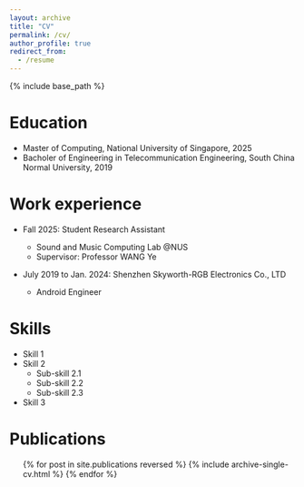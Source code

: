 ```yaml
---
layout: archive
title: "CV"
permalink: /cv/
author_profile: true
redirect_from:
  - /resume
---
```


{% include base_path %}

Education
======
* Master of Computing, National University of Singapore, 2025
* Bacholer of Engineering in Telecommunication Engineering, South China Normal University, 2019

Work experience
======
* Fall 2025: Student Research Assistant
  * Sound and Music Computing Lab @NUS
  * Supervisor: Professor WANG Ye

* July 2019 to Jan. 2024: Shenzhen Skyworth-RGB Electronics Co., LTD
  * Android Engineer


  
Skills
======
* Skill 1
* Skill 2
  * Sub-skill 2.1
  * Sub-skill 2.2
  * Sub-skill 2.3
* Skill 3

Publications
======
  <ul>{% for post in site.publications reversed %}
    {% include archive-single-cv.html %}
  {% endfor %}</ul>

